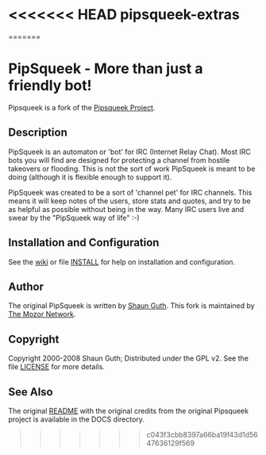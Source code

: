 <<<<<<< HEAD
pipsqueek-extras
================
=======
# PipSqueek - More than just a friendly bot! #
Pipsqueek is a fork of the [Pipsqueek Project](http://code.google.com/p/pipsqueek/).

## Description ##
PipSqueek is an automaton or 'bot' for IRC (Internet Relay Chat). Most IRC bots you will find are designed for protecting a channel from hostile takeovers or flooding.  This is not the sort of work PipSqueek is meant to be doing (although it is flexible enough to support it).

PipSqueek was created to be a sort of 'channel pet' for IRC channels. This means it will keep notes of the users, store stats and quotes, and try to be as helpful as possible without being in the way. Many IRC users live and swear by the "PipSqueek way of life" :-)

## Installation and Configuration ##
See the [wiki](https://github.com/mozor/pipsqueek/wiki) or file [INSTALL](https://github.com/mozor/pipsqueek/blob/master/doc/INSTALL) for help on installation and configuration.

## Author ##
The original PipSqueek is written by [Shaun Guth](https://github.com/l8nite). This fork is maintained by [The Mozor Network](https://www.github.com/mozor/).

## Copyright ##
Copyright 2000-2008 Shaun Guth; Distributed under the GPL v2. See the file [LICENSE](https://github.com/mozor/pipsqueek/blob/master/doc/LICENSE) for more details.

## See Also ##
The original [README](https://github.com/mozor/pipsqueek/blob/master/doc/README) with the original credits from the original Pipsqueek project is available in the DOCS directory.
>>>>>>> c043f3cbb8397a66ba19f43d1d5647636129f569
